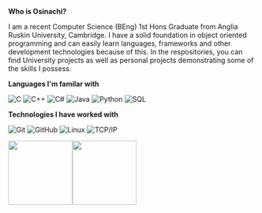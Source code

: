 **Who is Osinachi?**

I am a recent Computer Science (BEng) 1st Hons Graduate from Anglia Ruskin University, Cambridge. I have a solid foundation in object oriented programming and can easily learn languages, frameworks and other development technologies because of this. In the respositories, you can find University projects as well as personal projects demonstrating some of the skills I possess.

**Languages I'm familar with**

![C](https://img.shields.io/badge/-C-000000?style=flat&logo=C)
![C++](https://img.shields.io/badge/-CSharp-000000?style=flat&logo=C%2B%2B&logoColor=00599C)
![C#](https://img.shields.io/badge/-C++-000000?style=flat&logo=C%2B%2B&logoColor=00599C)
![Java](https://img.shields.io/badge/-Java-000000?style=flat&logo=Java&logoColor=007396)
![Python](https://img.shields.io/badge/-Python-000000?style=flat&logo=python)
![SQL](https://img.shields.io/badge/-SQL-000000?style=flat&logo=MySQL)

**Technologies I have worked with**

![Git](https://img.shields.io/badge/-Git-000000?style=flat&logo=git&logoColor=F05032)
![GitHub](https://img.shields.io/badge/-GitHub-000000?style=flat&logo=github&logoColor=FFFFFF)
![Linux](https://img.shields.io/badge/-Linux-000000?style=flat&logo=linux&logoColor=FCC624)
![TCP/IP](https://img.shields.io/badge/-TCP/IP-000000?style=flat&logo=cisco&logoColor=white)

<img align="" height='130px' src="https://github-readme-stats.vercel.app/api?username=sinbaddoraji&hide_title=true&show_icons=true&include_all_commits=true&line_height=21&bg_color=0,EC6C6C,FFD479,FFFC79,73FA79&theme=graywhite" /><img align="" height='130px' src="https://github-readme-stats.vercel.app/api/top-langs/?username=sinbaddoraji&hide_title=true&layout=compact&bg_color=0,73FA79,73FDFF,7A81FF&theme=graywhite" />

